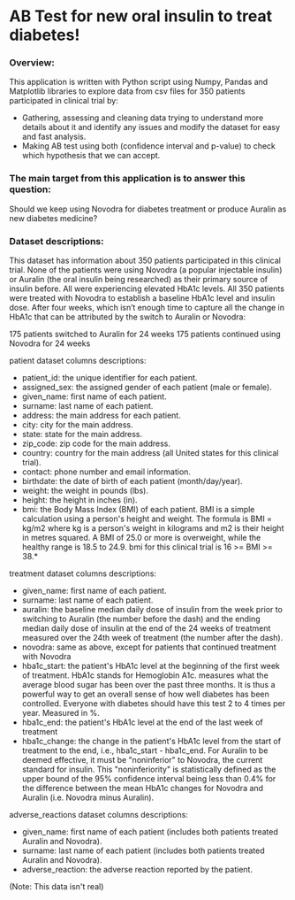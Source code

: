# AB Test for new oral insulin to treat diabetes!

### Overview:
This application is written with Python script using Numpy, Pandas and Matplotlib libraries to explore data from csv files
for 350 patients participated in clinical trial by:

*	Gathering, assessing and cleaning data trying to understand more details about it and identify any issues and modify the dataset for easy and fast analysis.
* Making AB test using both (confidence interval and p-value) to check which hypothesis that we can accept.

### The main target from this application is to answer this question:
Should we keep using Novodra for diabetes treatment or produce Auralin as new diabetes medicine?

### Dataset descriptions:
This dataset has information about 350 patients participated in this clinical trial. None of the patients were using Novodra (a popular injectable insulin) or Auralin (the oral insulin being researched) as their primary source of insulin before. All were experiencing elevated HbA1c levels. All 350 patients were treated with Novodra to establish a baseline HbA1c level and insulin dose. After four weeks, which isn’t enough time to capture all the change in HbA1c that can be attributed by the switch to Auralin or Novodra:

175 patients switched to Auralin for 24 weeks
175 patients continued using Novodra for 24 weeks


patient dataset columns descriptions:

*	patient_id: the unique identifier for each patient.
*	assigned_sex: the assigned gender of each patient (male or female).
*	given_name: first name of each patient.
*	surname: last name of each patient.
*	address: the main address for each patient.
*	city: city for the main address.
*	state: state for the main address.
*	zip_code: zip code for the main address.
*	country: country for the main address (all United states for this clinical trial).
*	contact: phone number and email information.
*	birthdate: the date of birth of each patient (month/day/year).
*	weight: the weight in pounds (lbs).
*	height: the height in inches (in).
*	bmi: the Body Mass Index (BMI) of each patient. BMI is a simple calculation using a person's height and weight. The formula is BMI = kg/m2 where kg is a person's weight in kilograms and m2 is their height in metres squared. A BMI of 25.0 or more is overweight, while the healthy range is 18.5 to 24.9. bmi for this clinical trial is 16 >= BMI >= 38.*

treatment dataset columns descriptions:

*	given_name: first name of each patient.
*	surname: last name of each patient.
*	auralin: the baseline median daily dose of insulin from the week prior to switching to Auralin (the number before the dash) and the ending median daily dose of insulin at the end of the 24 weeks of treatment measured over the 24th week of treatment (the number after the dash).
*	novodra: same as above, except for patients that continued treatment with Novodra
*	hba1c_start: the patient's HbA1c level at the beginning of the first week of treatment. HbA1c stands for Hemoglobin A1c. measures what the average blood sugar has been over the past three months. It is thus a powerful way to get an overall sense of how well diabetes has been controlled. Everyone with diabetes should have this test 2 to 4 times per year. Measured in %.
*	hba1c_end: the patient's HbA1c level at the end of the last week of treatment
*	hba1c_change: the change in the patient's HbA1c level from the start of treatment to the end, i.e., hba1c_start - hba1c_end. For Auralin to be deemed effective, it must be "noninferior" to Novodra, the current standard for insulin. This "noninferiority" is statistically defined as the upper bound of the 95% confidence interval being less than 0.4% for the difference between the mean HbA1c changes for Novodra and Auralin (i.e. Novodra minus Auralin).

adverse_reactions dataset columns descriptions:

*	given_name: first name of each patient (includes both patients treated Auralin and Novodra).
*	surname: last name of each patient (includes both patients treated Auralin and Novodra).
*	adverse_reaction: the adverse reaction reported by the patient.

(Note: This data isn't real)
